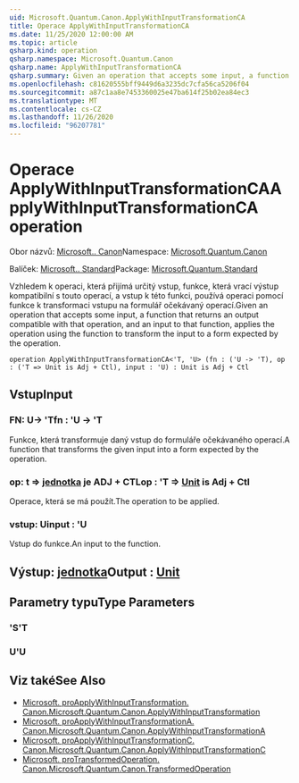 ```yaml
---
uid: Microsoft.Quantum.Canon.ApplyWithInputTransformationCA
title: Operace ApplyWithInputTransformationCA
ms.date: 11/25/2020 12:00:00 AM
ms.topic: article
qsharp.kind: operation
qsharp.namespace: Microsoft.Quantum.Canon
qsharp.name: ApplyWithInputTransformationCA
qsharp.summary: Given an operation that accepts some input, a function that returns an output compatible with that operation, and an input to that function, applies the operation using the function to transform the input to a form expected by the operation.
ms.openlocfilehash: c81620555bff9449d6a3235dc7cfa56ca5206f04
ms.sourcegitcommit: a87c1aa8e7453360025e47ba614f25b02ea84ec3
ms.translationtype: MT
ms.contentlocale: cs-CZ
ms.lasthandoff: 11/26/2020
ms.locfileid: "96207781"
---
```

# <a name="applywithinputtransformationca-operation"></a><span data-ttu-id="8664f-102">Operace ApplyWithInputTransformationCA</span><span class="sxs-lookup"><span data-stu-id="8664f-102">ApplyWithInputTransformationCA operation</span></span>

<span data-ttu-id="8664f-103">Obor názvů: [Microsoft.. Canon](xref:Microsoft.Quantum.Canon)</span><span class="sxs-lookup"><span data-stu-id="8664f-103">Namespace: [Microsoft.Quantum.Canon](xref:Microsoft.Quantum.Canon)</span></span>

<span data-ttu-id="8664f-104">Balíček: [Microsoft.. Standard](https://nuget.org/packages/Microsoft.Quantum.Standard)</span><span class="sxs-lookup"><span data-stu-id="8664f-104">Package: [Microsoft.Quantum.Standard](https://nuget.org/packages/Microsoft.Quantum.Standard)</span></span>


<span data-ttu-id="8664f-105">Vzhledem k operaci, která přijímá určitý vstup, funkce, která vrací výstup kompatibilní s touto operací, a vstup k této funkci, používá operaci pomocí funkce k transformaci vstupu na formulář očekávaný operací.</span><span class="sxs-lookup"><span data-stu-id="8664f-105">Given an operation that accepts some input, a function that returns an output compatible with that operation, and an input to that function, applies the operation using the function to transform the input to a form expected by the operation.</span></span>

```qsharp
operation ApplyWithInputTransformationCA<'T, 'U> (fn : ('U -> 'T), op : ('T => Unit is Adj + Ctl), input : 'U) : Unit is Adj + Ctl
```


## <a name="input"></a><span data-ttu-id="8664f-106">Vstup</span><span class="sxs-lookup"><span data-stu-id="8664f-106">Input</span></span>

### <a name="fn--u---t"></a><span data-ttu-id="8664f-107">FN: U-> 'T</span><span class="sxs-lookup"><span data-stu-id="8664f-107">fn : 'U -> 'T</span></span>

<span data-ttu-id="8664f-108">Funkce, která transformuje daný vstup do formuláře očekávaného operací.</span><span class="sxs-lookup"><span data-stu-id="8664f-108">A function that transforms the given input into a form expected by the operation.</span></span>


### <a name="op--t--unit--is-adj--ctl"></a><span data-ttu-id="8664f-109">op: t => [jednotka](xref:microsoft.quantum.lang-ref.unit)  je ADJ + CTL</span><span class="sxs-lookup"><span data-stu-id="8664f-109">op : 'T => [Unit](xref:microsoft.quantum.lang-ref.unit)  is Adj + Ctl</span></span>

<span data-ttu-id="8664f-110">Operace, která se má použít.</span><span class="sxs-lookup"><span data-stu-id="8664f-110">The operation to be applied.</span></span>


### <a name="input--u"></a><span data-ttu-id="8664f-111">vstup: U</span><span class="sxs-lookup"><span data-stu-id="8664f-111">input : 'U</span></span>

<span data-ttu-id="8664f-112">Vstup do funkce.</span><span class="sxs-lookup"><span data-stu-id="8664f-112">An input to the function.</span></span>



## <a name="output--unit"></a><span data-ttu-id="8664f-113">Výstup: [jednotka](xref:microsoft.quantum.lang-ref.unit)</span><span class="sxs-lookup"><span data-stu-id="8664f-113">Output : [Unit](xref:microsoft.quantum.lang-ref.unit)</span></span>



## <a name="type-parameters"></a><span data-ttu-id="8664f-114">Parametry typu</span><span class="sxs-lookup"><span data-stu-id="8664f-114">Type Parameters</span></span>

### <a name="t"></a><span data-ttu-id="8664f-115">'S</span><span class="sxs-lookup"><span data-stu-id="8664f-115">'T</span></span>


### <a name="u"></a><span data-ttu-id="8664f-116">U</span><span class="sxs-lookup"><span data-stu-id="8664f-116">'U</span></span>



## <a name="see-also"></a><span data-ttu-id="8664f-117">Viz také</span><span class="sxs-lookup"><span data-stu-id="8664f-117">See Also</span></span>

- [<span data-ttu-id="8664f-118">Microsoft. proApplyWithInputTransformation. Canon.</span><span class="sxs-lookup"><span data-stu-id="8664f-118">Microsoft.Quantum.Canon.ApplyWithInputTransformation</span></span>](xref:Microsoft.Quantum.Canon.ApplyWithInputTransformation)
- [<span data-ttu-id="8664f-119">Microsoft. proApplyWithInputTransformationA. Canon.</span><span class="sxs-lookup"><span data-stu-id="8664f-119">Microsoft.Quantum.Canon.ApplyWithInputTransformationA</span></span>](xref:Microsoft.Quantum.Canon.ApplyWithInputTransformationA)
- [<span data-ttu-id="8664f-120">Microsoft. proApplyWithInputTransformationC. Canon.</span><span class="sxs-lookup"><span data-stu-id="8664f-120">Microsoft.Quantum.Canon.ApplyWithInputTransformationC</span></span>](xref:Microsoft.Quantum.Canon.ApplyWithInputTransformationC)
- [<span data-ttu-id="8664f-121">Microsoft. proTransformedOperation. Canon.</span><span class="sxs-lookup"><span data-stu-id="8664f-121">Microsoft.Quantum.Canon.TransformedOperation</span></span>](xref:Microsoft.Quantum.Canon.TransformedOperation)